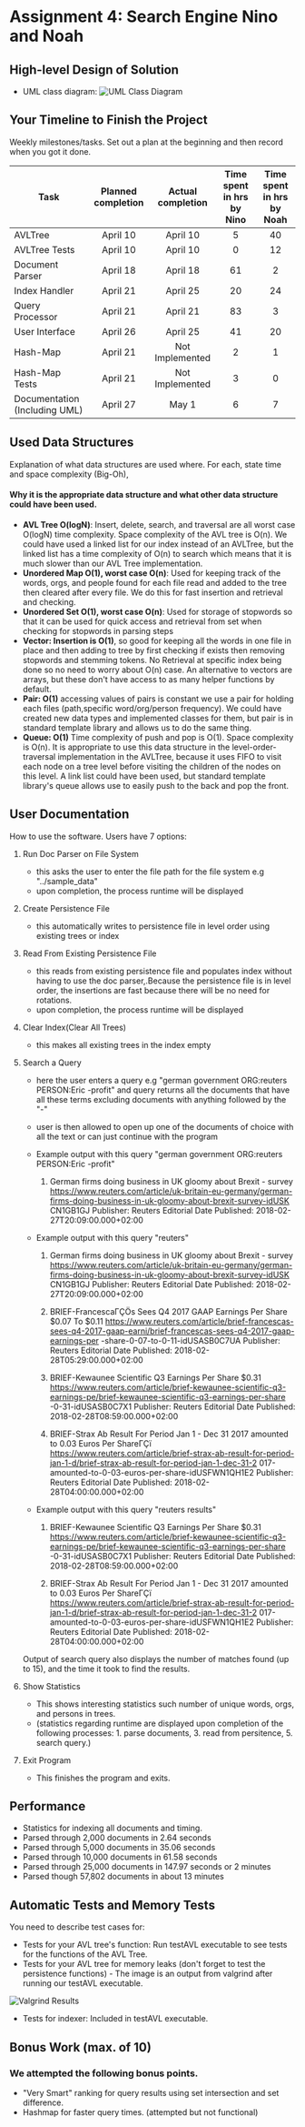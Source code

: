 # Assignment 4: Search Engine Nino and Noah
## High-level Design of Solution

- UML class diagram:
![UML Class Diagram](A4_UML_Diagram.PNG)

## Your Timeline to Finish the Project
Weekly milestones/tasks. Set out a plan at the beginning and then record when you got it done.

| Task            | Planned completion | Actual completion | Time spent in hrs by Nino | Time spent in hrs by Noah |
|-----------------|:------------------:|:-----------------:|:-------------------------:|:-------------------------:|
| AVLTree         |      April 10      |     April 10      |             5             |            40             |
| AVLTree Tests   |      April 10      |     April 10      |             0             |            12             |
| Document Parser |      April 18      |     April 18      |            61             |             2             |
| Index Handler   |      April 21      |     April 25      |            20             |            24             |
| Query Processor |      April 21      |     April 21      |            83             |             3             |
| User Interface  |      April 26      |     April 25      |            41             |            20             |
| Hash-Map        |      April 21      |  Not Implemented  |             2             |             1             |
| Hash-Map Tests  |      April 21      |  Not Implemented  |             3             |             0             |
| Documentation (Including UML)  |      April 27      |  May 1  |             6             |             7             |

## Used Data Structures
Explanation of what data structures are used where. For each, state
 time and space complexity (Big-Oh),
#### Why it is the appropriate data structure and what other data structure could have been used.

- **AVL Tree O(logN)**: Insert, delete, search, and traversal are all worst case O(logN) time complexity. Space complexity of the AVL tree is O(n). We could have used a linked list for our index instead of an AVLTree, but the linked list has a time complexity of O(n) to search which means that it is much slower than our AVL Tree implementation.
- **Unordered Map O(1), worst case O(n)**: Used for keeping track of the words, orgs, and people found for each file read and added to the tree then cleared after every file. We do this for fast insertion and retrieval and checking. 
- **Unordered Set O(1), worst case O(n)**: Used for storage of stopwords so that it can be used for quick access and retrieval from set when checking for stopwords in parsing steps
- **Vector: Insertion is O(1)**, so good for keeping all the words in one file in place and then adding to tree by first checking if exists then removing stopwords and stemming tokens. No Retrieval at specific index being done so no need to worry about O(n) case. An alternative to vectors are arrays, but these don't have access to as many helper functions by default.
- **Pair: O(1)** accessing values of pairs is constant we use a pair for holding each files (path,specific word/org/person frequency). We could have created new data types and implemented classes for them, but pair is in standard template library and allows us to do the same thing.
- **Queue: O(1)** Time complexity of push and pop is O(1). Space complexity is O(n). It is appropriate to use this data structure in the level-order-traversal implementation in the AVLTree, because it uses FIFO to visit each node on a tree level before visiting the children of the nodes on this level. A link list could have been used, but standard template library's queue allows use to easily push to the back and pop the front. 

## User Documentation
How to use the software.
Users have 7 options: 
1. Run Doc Parser on File System
   - this asks the user to enter the file path for the file system e.g "../sample_data"
   - upon completion, the process runtime will be displayed

2. Create Persistence File
   - this automatically writes to persistence file in level order using existing trees or index 

3. Read From Existing Persistence File
   - this reads from existing persistence file and populates index without having to use the doc parser,.Because the persistence file is in level order, the insertions are fast because there will be no need for rotations.
   - upon completion, the process runtime will be displayed

4. Clear Index(Clear All Trees)
   - this makes all existing trees in the index empty

5. Search a Query
   - here the user enters a query e.g "german government ORG:reuters PERSON:Eric -profit" and query returns all the documents that have all these terms excluding documents with anything followed by the "-"
   - user is then allowed to open up one of the documents of choice with all the text or can just continue with the program 
   - Example output with this query "german government ORG:reuters PERSON:Eric -profit"
      1. German firms doing business in UK gloomy about Brexit - survey
          https://www.reuters.com/article/uk-britain-eu-germany/german-firms-doing-business-in-uk-gloomy-about-brexit-survey-idUSK
          CN1GB1GJ
          Publisher: Reuters Editorial
          Date Published: 2018-02-27T20:09:00.000+02:00
   
   - Example output with this query "reuters"
      1. German firms doing business in UK gloomy about Brexit - survey
          https://www.reuters.com/article/uk-britain-eu-germany/german-firms-doing-business-in-uk-gloomy-about-brexit-survey-idUSK
          CN1GB1GJ
          Publisher: Reuters Editorial
          Date Published: 2018-02-27T20:09:00.000+02:00

      2. BRIEF-FrancescaΓÇÖs Sees Q4 2017 GAAP Earnings Per Share $0.07 To $0.11
         https://www.reuters.com/article/brief-francescas-sees-q4-2017-gaap-earni/brief-francescas-sees-q4-2017-gaap-earnings-per
         -share-0-07-to-0-11-idUSASB0C7UA
         Publisher: Reuters Editorial
         Date Published: 2018-02-28T05:29:00.000+02:00

      3. BRIEF-Kewaunee Scientific Q3 Earnings Per Share $0.31
         https://www.reuters.com/article/brief-kewaunee-scientific-q3-earnings-pe/brief-kewaunee-scientific-q3-earnings-per-share
         -0-31-idUSASB0C7X1
         Publisher: Reuters Editorial
         Date Published: 2018-02-28T08:59:00.000+02:00

      4. BRIEF-Strax Ab Result For Period Jan 1 - Dec 31 2017 amounted to 0.03 Euros Per ShareΓÇï
         https://www.reuters.com/article/brief-strax-ab-result-for-period-jan-1-d/brief-strax-ab-result-for-period-jan-1-dec-31-2
         017-amounted-to-0-03-euros-per-share-idUSFWN1QH1E2
         Publisher: Reuters Editorial
         Date Published: 2018-02-28T04:00:00.000+02:00
     
    - Example output with this query "reuters results"
      1. BRIEF-Kewaunee Scientific Q3 Earnings Per Share $0.31
         https://www.reuters.com/article/brief-kewaunee-scientific-q3-earnings-pe/brief-kewaunee-scientific-q3-earnings-per-share
         -0-31-idUSASB0C7X1
         Publisher: Reuters Editorial
         Date Published: 2018-02-28T08:59:00.000+02:00

      2. BRIEF-Strax Ab Result For Period Jan 1 - Dec 31 2017 amounted to 0.03 Euros Per ShareΓÇï
         https://www.reuters.com/article/brief-strax-ab-result-for-period-jan-1-d/brief-strax-ab-result-for-period-jan-1-dec-31-2
         017-amounted-to-0-03-euros-per-share-idUSFWN1QH1E2
         Publisher: Reuters Editorial
         Date Published: 2018-02-28T04:00:00.000+02:00

   Output of search query also displays the number of matches found (up to 15), and the time it took to find the results.
     
6. Show Statistics
   - This shows interesting statistics such number of unique words, orgs, and persons in trees.
   + (statistics regarding runtime are displayed upon completion of the following processes: 1. parse documents, 3. read from persitence, 5. search query.) 


7. Exit Program 
   - This finishes the program and exits.


## Performance
- Statistics for indexing all documents and timing.
- Parsed through 2,000 documents in 2.64 seconds
- Parsed through 5,000 documents in 35.06 seconds
- Parsed through 10,000 documents in 61.58 seconds
- Parsed through 25,000 documents in 147.97 seconds or 2 minutes 
- Parsed though 57,802 documents in about 13 minutes

## Automatic Tests and Memory Tests
You need to describe test cases for:
- Tests for your AVL tree's function: Run testAVL executable to see tests for the functions of the AVL Tree.
- Tests for your AVL tree for memory leaks (don't forget to test the persistence functions) - The image is an output from valgrind after running our testAVL executable.

![Valgrind Results](ValgrindResults_testAVL.PNG)

- Tests for indexer: Included in testAVL executable.


## Bonus Work (max. of 10)
### We attempted the following bonus points.
- "Very Smart" ranking for query results using set intersection and set difference.
- Hashmap for faster query times. (attempted but not functional)
